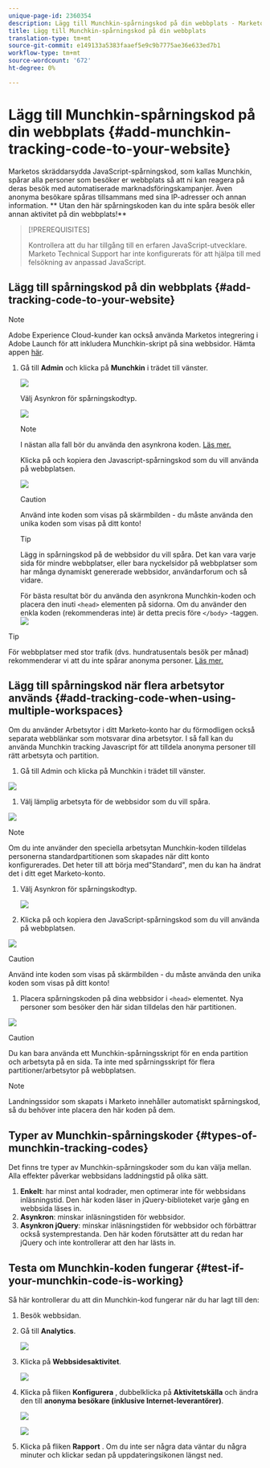 ```yaml
---
unique-page-id: 2360354
description: Lägg till Munchkin-spårningskod på din webbplats - Marketo Docs - Produktdokumentation
title: Lägg till Munchkin-spårningskod på din webbplats
translation-type: tm+mt
source-git-commit: e149133a5383faaef5e9c9b7775ae36e633ed7b1
workflow-type: tm+mt
source-wordcount: '672'
ht-degree: 0%

---
```



# Lägg till Munchkin-spårningskod på din webbplats {#add-munchkin-tracking-code-to-your-website}

Marketos skräddarsydda JavaScript-spårningskod, som kallas Munchkin, spårar alla personer som besöker er webbplats så att ni kan reagera på deras besök med automatiserade marknadsföringskampanjer. Även anonyma besökare spåras tillsammans med sina IP-adresser och annan information. ** Utan den här spårningskoden kan du inte spåra besök eller annan aktivitet på din webbplats!**

>[!PREREQUISITES]
>
>Kontrollera att du har tillgång till en erfaren JavaScript-utvecklare. Marketo Technical Support har inte konfigurerats för att hjälpa till med felsökning av anpassad JavaScript.

## Lägg till spårningskod på din webbplats {#add-tracking-code-to-your-website}

>[!NOTE]
>
>Adobe Experience Cloud-kunder kan också använda Marketos integrering i Adobe Launch för att inkludera Munchkin-skript på sina webbsidor. Hämta appen [här](https://www.adobeexchange.com/experiencecloud.details.101054.html).

1. Gå till **Admin** och klicka på **Munchkin** i trädet till vänster.

   ![](assets/image2015-8-25-16-3a21-3a14.png)

   Välj Asynkron för spårningskodtyp.

   ![](assets/image2015-8-25-16-3a24-3a33.png)

   >[!NOTE]
   >
   >I nästan alla fall bör du använda den asynkrona koden. [Läs mer.](#types-of-munchkin-tracking-codes)

   Klicka på och kopiera den Javascript-spårningskod som du vill använda på webbplatsen.

   ![](assets/image2015-8-25-16-3a26-3a12.png)

   >[!CAUTION]
   >
   >Använd inte koden som visas på skärmbilden - du måste använda den unika koden som visas på ditt konto!

   >[!TIP]
   >
   >Lägg in spårningskod på de webbsidor du vill spåra. Det kan vara varje sida för mindre webbplatser, eller bara nyckelsidor på webbplatser som har många dynamiskt genererade webbsidor, användarforum och så vidare.

   För bästa resultat bör du använda den asynkrona Munchkin-koden och placera den inuti `<head>` elementen på sidorna. Om du använder den enkla koden (rekommenderas inte) är detta precis före `</body>` -taggen.
   ![](assets/image2015-8-25-16-3a5-3a20.png)

>[!TIP]
>
>För webbplatser med stor trafik (dvs. hundratusentals besök per månad) rekommenderar vi att du inte spårar anonyma personer. [Läs mer.](http://developers.marketo.com/documentation/websites/lead-tracking-munchkin-js/)

## Lägg till spårningskod när flera arbetsytor används {#add-tracking-code-when-using-multiple-workspaces}

Om du använder Arbetsytor i ditt Marketo-konto har du förmodligen också separata webblänkar som motsvarar dina arbetsytor. I så fall kan du använda Munchkin tracking Javascript för att tilldela anonyma personer till rätt arbetsyta och partition.

1. Gå till Admin och klicka på Munchkin i trädet till vänster.

![](assets/image2015-8-25-16-3a28-3a41.png)

1. Välj lämplig arbetsyta för de webbsidor som du vill spåra.

![](assets/image2015-8-25-16-3a30-3a32.png)

>[!NOTE]
>
>Om du inte använder den speciella arbetsytan Munchkin-koden tilldelas personerna standardpartitionen som skapades när ditt konto konfigurerades. Det heter till att börja med&quot;Standard&quot;, men du kan ha ändrat det i ditt eget Marketo-konto.

1. Välj Asynkron för spårningskodtyp.

   ![](assets/image2015-8-25-16-3a32-3a42.png)

1. Klicka på och kopiera den JavaScript-spårningskod som du vill använda på webbplatsen.

![](assets/image2015-8-25-16-3a34-3a7.png)

>[!CAUTION]
>
>Använd inte koden som visas på skärmbilden - du måste använda den unika koden som visas på ditt konto!

1. Placera spårningskoden på dina webbsidor i `<head>` elementet. Nya personer som besöker den här sidan tilldelas den här partitionen.

![](assets/image2015-8-25-16-3a5-3a20.png)

>[!CAUTION]
>
>Du kan bara använda ett Munchkin-spårningsskript för en enda partition och arbetsyta på en sida. Ta inte med spårningsskript för flera partitioner/arbetsytor på webbplatsen.

>[!NOTE]
>
>Landningssidor som skapats i Marketo innehåller automatiskt spårningskod, så du behöver inte placera den här koden på dem.

## Typer av Munchkin-spårningskoder {#types-of-munchkin-tracking-codes}

Det finns tre typer av Munchkin-spårningskoder som du kan välja mellan. Alla effekter påverkar webbsidans laddningstid på olika sätt.

1. **Enkelt**: har minst antal kodrader, men optimerar inte för webbsidans inläsningstid. Den här koden läser in jQuery-biblioteket varje gång en webbsida läses in.
1. **Asynkron**: minskar inläsningstiden för webbsidor.
1. **Asynkron jQuery**: minskar inläsningstiden för webbsidor och förbättrar också systemprestanda. Den här koden förutsätter att du redan har jQuery och inte kontrollerar att den har lästs in.

## Testa om Munchkin-koden fungerar {#test-if-your-munchkin-code-is-working}

Så här kontrollerar du att din Munchkin-kod fungerar när du har lagt till den:

1. Besök webbsidan.
1. Gå till **Analytics**.

   ![](assets/mainnav-analytics-hand.png)

1. Klicka på **Webbsidesaktivitet**.

   ![](assets/webanalytics.png)

1. Klicka på fliken **Konfigurera** , dubbelklicka på **Aktivitetskälla** och ändra den till **anonyma besökare (inklusive Internet-leverantörer)**.

   ![](assets/analytics-activity-source.png)

   ![](assets/activitysource.png)

1. Klicka på fliken **Rapport** . Om du inte ser några data väntar du några minuter och klickar sedan på uppdateringsikonen längst ned.

